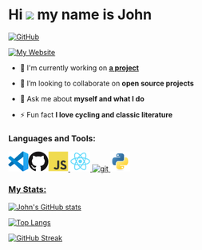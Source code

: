 <h1 align="Left">Hi <img src="https://media.giphy.com/media/hvRJCLFzcasrR4ia7z/giphy.gif" width="30px"> my name is John</h1>

<!-- [![twitter](https://img.shields.io/badge/Twitter-1DA1F2?style=for-the-badge&logo=twitter&logoColor=white)](https://twitter.com/johntrecker) -->
<!-- [![LinkedIn](https://img.shields.io/badge/LinkedIn-0077B5?style=for-the-badge&logo=linkedin&logoColor=white)](https://www.linkedin.com/in/johntrecker/) -->
[![GitHub](https://img.shields.io/badge/GitHub-100000?style=for-the-badge&logo=github&logoColor=white)](https://github.com/johntrecker)
<!-- [![Kaggle](https://img.shields.io/badge/Kaggle-20BEFF?style=for-the-badge&logo=Kaggle&logoColor=white)](https://www.kaggle.com/edemgold) -->
[![My Website](https://img.shields.io/website?label=My-Webiste&style=for-the-badge&url=https%3A%2F%2Fcodestackr.com)](https://johntrecker.com)

- 🔭 I'm currently working on [**a project**](github.com/johntrecker/Mortimer)

<!-- - 🌱 I’m currently learning **NLP** -->

- 👯 I’m looking to collaborate on **open source projects**

- 💬 Ask me about **myself and what I do**

<!-- - 📖 check out my blog [here](https://goldedem.hashnode.dev/) -->

<!-- - 📫 Reach me at **** -->
<!-- - ✒ Visit my personal website [here](https://goldedem.hashnode.dev/) -->

- ⚡ Fun fact **I love cycling and classic literature**

<h3 align="left">Languages and Tools:</h3>
<p align="left">
  <a href="https://www.javascript.org" target="_blank"> <img src="https://raw.githubusercontent.com/devicons/devicon/master/icons/javascript/javascript-original.svg" alt="javascript" width="40" height="40"/> 
  <a href="https://www.react.org" target="_blank"> <img src="https://raw.githubusercontent.com/devicons/devicon/master/icons/react/react-original.svg" alt="react" width="40" height="40"/> 
  <a href="https://git-scm.com/" target="_blank">
    <img src="https://www.vectorlogo.zone/logos/git-scm/git-scm-icon.svg" alt="git" width="40" height="40"/>
  </a>
  <a href="https://www.python.org" target="_blank"> <img src="https://raw.githubusercontent.com/devicons/devicon/master/icons/python/python-original.svg" alt="python" width="40" height="40"/> 
  <img align="left" alt="Visual Studio Code" width="40" height = "40" src="https://raw.githubusercontent.com/github/explore/80688e429a7d4ef2fca1e82350fe8e3517d3494d/topics/visual-studio-code/visual-studio-code.png" />
  <img align="left" alt="GitHub" width="40" height="40" src="https://raw.githubusercontent.com/github/explore/78df643247d429f6cc873026c0622819ad797942/topics/github/github.png" />
</p>

<h3 align="left">My Stats:</h3>

![John's GitHub stats](https://github-readme-stats.vercel.app/api?username=JohnTrecker&show_icons=true&theme=tokyonight&count_private=true)

[![Top Langs](https://github-readme-stats.vercel.app/api/top-langs/?username=JohnTrecker&layout=compact&text_color=00FFD2&icon_color=007bff&bg_color=171c28)
](https://github.com/JohnTrecker/github-readme-stats)


[![GitHub Streak](http://github-readme-streak-stats.herokuapp.com?user=JohnTrecker&theme=tokyonight)](https://git.io/streak-stats)

